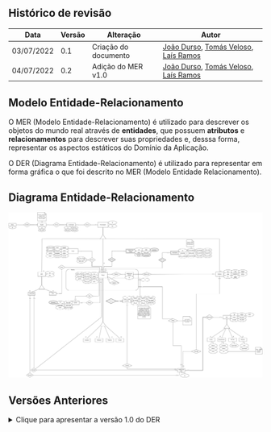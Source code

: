 ## Histórico de revisão

| Data       | Versão | Alteração            | Autor                                     |
| ---------- | ------ | -------------------- | ----------------------------------------- |
| 03/07/2022 | 0.1    | Criação do documento | [João Durso](https://github.com/jvsdurso),  [Tomás Veloso](https://github.com/tomasvelos0), [Laís Ramos](https://github.com/laisramos123) |
| 04/07/2022 | 0.2    | Adição do MER v1.0   | [João Durso](https://github.com/jvsdurso),  [Tomás Veloso](https://github.com/tomasvelos0), [Laís Ramos](https://github.com/laisramos123)|

## Modelo Entidade-Relacionamento

O MER (Modelo Entidade-Relacionamento) é utilizado para descrever os objetos do mundo real através de **entidades**, que possuem **atributos** e **relacionamentos** para descrever suas propriedades e, desssa forma, representar os aspectos estáticos do Domínio da Aplicação.

O DER (Diagrama Entidade-Relacionamento) é utilizado para representar em forma gráfica o que foi descrito no MER (Modelo Entidade Relacionamento).

## Diagrama Entidade-Relacionamento

![DER v1.0](../assets/images/MER/DER.png)

## Versões Anteriores

<details>
<summary>Clique para apresentar a versão 1.0 do DER</summary>

### DER v1.0

Como o Diagrama Entidade-Relacionamento foi feito no [Google Drive](https://drive.google.com/file/d/1guPJuix8kxib0uT8hAv54tWpBJPTuFqz/view?usp=sharing), através da plataforma Diagrams(draw.io), não teve como restaurar todo o histórico de modificações. Portanto, somente as mudanças a partir da versão 1.0 serão documentadas.

![DER v1.0](../assets/images/MER/DER.png)

**Autor(es):** [João Durso](https://github.com/jvsdurso) <br><br>
</details>
